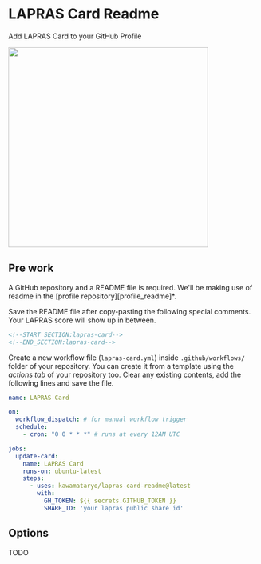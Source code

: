 # LAPRAS Card Readme

Add LAPRAS Card to your GitHub Profile

<!--START_SECTION:lapras-card-->
<a href="https://lapras.com/public/sss" target="_blank" rel="noopener noreferrer"><img src="https://lapras-card-generator.vercel.app/api/svg?e=4.26&b=3.48&i=4.05&b1=%23020E27&b2=%230E5593&i1=%23030E21&i2=%231688BF&l=ja" width="400" ></a>
<!--END_SECTION:lapras-card-->

## Pre work

A GitHub repository and a README file is required. We'll be making use of readme in the [profile repository][profile_readme]\*.

Save the README file after copy-pasting the following special comments. Your LAPRAS score will show up in between. 

```md
<!--START_SECTION:lapras-card-->
<!--END_SECTION:lapras-card-->
```

Create a new workflow file (`lapras-card.yml`) inside `.github/workflows/` folder of your repository. You can create it from a template using the _actions tab_ of your repository too.
Clear any existing contents, add the following lines and save the file.

```yml
name: LAPRAS Card

on:
  workflow_dispatch: # for manual workflow trigger
  schedule:
    - cron: "0 0 * * *" # runs at every 12AM UTC

jobs:
  update-card:
    name: LAPRAS Card
    runs-on: ubuntu-latest
    steps:
      - uses: kawamataryo/lapras-card-readme@latest
        with:
          GH_TOKEN: ${{ secrets.GITHUB_TOKEN }}
          SHARE_ID: 'your lapras public share id'
```

## Options

TODO
